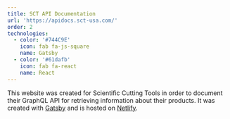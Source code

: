 ```yaml
---
title: SCT API Documentation
url: 'https://apidocs.sct-usa.com/'
order: 2
technologies:
  - color: '#744C9E'
    icon: fab fa-js-square
    name: Gatsby
  - color: '#61dafb'
    icon: fab fa-react
    name: React
---
```

This website was created for Scientific Cutting Tools in order to document their GraphQL API for retrieving information about their products. It was created with [Gatsby](https://gatsbyjs.org/) and is hosted on [Netlify](https://netlify.com/).
